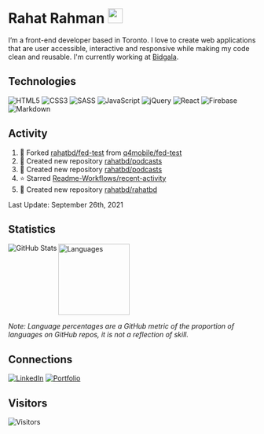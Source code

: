 # Rahat Rahman <img src="https://user-images.githubusercontent.com/1303154/88677602-1635ba80-d120-11ea-84d8-d263ba5fc3c0.gif" alt="wave" width="30" />

I’m a front-end developer based in Toronto. I love to create web applications that are user accessible, interactive and responsive while making my code clean and reusable. I'm currently working at [Bidgala](https://bidgala.com).

## Technologies

![HTML5](https://img.shields.io/badge/html5-%23E34F26.svg?style=for-the-badge&logo=html5&logoColor=white)
![CSS3](https://img.shields.io/badge/css3-%231572B6.svg?style=for-the-badge&logo=css3&logoColor=white)
![SASS](https://img.shields.io/badge/SASS-hotpink.svg?style=for-the-badge&logo=SASS&logoColor=white)
![JavaScript](https://img.shields.io/badge/javascript-%23323330.svg?style=for-the-badge&logo=javascript&logoColor=%23F7DF1E)
![jQuery](https://img.shields.io/badge/jquery-%230769AD.svg?style=for-the-badge&logo=jquery&logoColor=white)
![React](https://img.shields.io/badge/react-%2320232a.svg?style=for-the-badge&logo=react&logoColor=%2361DAFB)
![Firebase](https://img.shields.io/badge/firebase-%23039BE5.svg?style=for-the-badge&logo=firebase)
![Markdown](https://img.shields.io/badge/markdown-%23000000.svg?style=for-the-badge&logo=markdown&logoColor=white)

## Activity
<!--RECENT_ACTIVITY:start-->
1. 🔱 Forked [rahatbd/fed-test](https://github.com/rahatbd/fed-test) from [q4mobile/fed-test](https://github.com/q4mobile/fed-test)
2. 🌹 Created new repository [rahatbd/podcasts](https://github.com/rahatbd/podcasts)
3. 🌹 Created new repository [rahatbd/podcasts](https://github.com/rahatbd/podcasts)
4. ⭐ Starred [Readme-Workflows/recent-activity](https://github.com/Readme-Workflows/recent-activity)
5. 🌹 Created new repository [rahatbd/rahatbd](https://github.com/rahatbd/rahatbd)
<!--RECENT_ACTIVITY:end-->
<!--RECENT_ACTIVITY:last_update-->
Last Update: September 26th, 2021
<!--RECENT_ACTIVITY:last_update_end-->

## Statistics

<!-- ![GitHub Stats](https://github-readme-stats.vercel.app/api?username=rahatbd&custom_title=GitHub&nbsp;Stats&hide=stars,issues&count_private=true&include_all_commits=true&show_icons=true&theme=solarized-light&title_color=ff0000&text_color=ff0000&icon_color=ff0000) -->

<img src="https://github-readme-stats.vercel.app/api?username=rahatbd&custom_title=GitHub&nbsp;Stats&hide=stars,issues&hide_rank=true&count_private=true&include_all_commits=true&show_icons=true&theme=solarized-dark&title_color=ffbd14&text_color=fff&icon_color=fff&border_color=ffbd14" alt="GitHub Stats" align="left" />

<img src="https://github-readme-stats.vercel.app/api/top-langs/?username=rahatbd&custom_title=Languages&layout=compact&theme=solarized-dark&title_color=ffbd14&text_color=fff&border_color=ffbd14" alt="Languages" height="145" />

*Note: Language percentages are a GitHub metric of the proportion of languages on GitHub repos, it is not a reflection of skill.*

## Connections

[![LinkedIn](https://img.shields.io/badge/linkedin-%230077B5.svg?style=for-the-badge&logo=linkedin&logoColor=white)](https://www.linkedin.com/in/rahat-rahman)
[![Portfolio](https://img.shields.io/badge/Portfolio-%23000000.svg?style=for-the-badge&logo=firefox&logoColor=#FF7139)](https://rahatrahman.com)

## Visitors

![Visitors](https://profile-counter.glitch.me/rahatbd/count.svg)
<!-- ![visitors](https://visitor-badge.glitch.me/badge?page_id=rahatbd.rahatbd) -->

<!--
**rahatbd/rahatbd** is a ✨ _special_ ✨ repository because its `README.md` (this file) appears on your GitHub profile.

Here are some ideas to get you started:

- 🔭 I’m currently working on ...
- 🌱 I’m currently learning ...
- 👯 I’m looking to collaborate on ...
- 🤔 I’m looking for help with ...
- 💬 Ask me about ...
- 📫 How to reach me: ...
- 😄 Pronouns: ...
- ⚡ Fun fact: ...
-->
